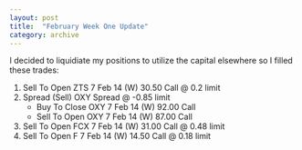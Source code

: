 ```yaml
---
layout: post
title:  "February Week One Update"
category: archive
---
```


I decided to liquidiate my positions to utilize the capital elsewhere so I filled these trades:

1. Sell To Open ZTS 7 Feb 14 (W) 30.50 Call @ 0.2 limit
1. Spread (Sell) OXY Spread @ -0.85 limit
	- Buy To Close OXY 7 Feb 14 (W) 92.00 Call
	- Sell To Open OXY 7 Feb 14 (W) 87.00 Call  
1. Sell To Open FCX 7 Feb 14 (W) 31.00 Call @ 0.48 limit
1. Sell To Open F 7 Feb 14 (W) 14.50 Call @ 0.18 limit
